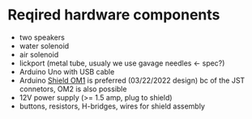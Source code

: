# Reqired hardware components

* two speakers
* water solenoid
* air solenoid
* lickport (metal tube, usualy we use gavage needles <- spec?)
* Arduino Uno with USB cable
* Arduino [Shield OM1](https://claylacefield.wixsite.com/openmazehome/pcb-designs) is preferred (03/22/2022 design) bc of the JST connetors, OM2 is also possible
* 12V power supply (>= 1.5 amp, plug to shield)
* buttons, resistors, H-bridges, wires for shield assembly